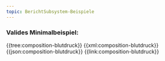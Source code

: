 ```yaml
---
topic: BerichtSubsystem-Beispiele
---
```


### Valides Minimalbeispiel:

<tabs>
    <tab title="Übersicht">      
        {{tree:composition-blutdruck}}
    </tab>
    <tab title="XML">      
        {{xml:composition-blutdruck}}
    </tab>
    <tab title="JSON">
        {{json:composition-blutdruck}}
    </tab>
    <tab title="Link">
        {{link:composition-blutdruck}}
    </tab>
</tabs>
